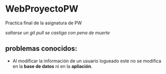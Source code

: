 # WebProyectoPW
Practica final de la asignatura de PW

*saltarse un git pull se castiga con pena de muerte*

## problemas conocidos:

* Al modificar la información de un usuario logueado este no se modifica en la **base de datos** ni en la **apliación**.